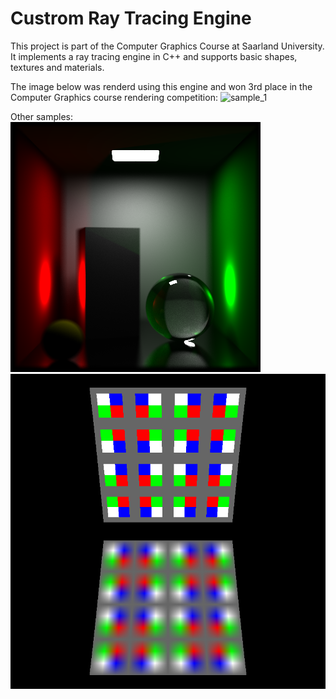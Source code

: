 # Custrom Ray Tracing Engine

This project is part of the Computer Graphics Course at Saarland University. It implements a ray tracing engine in C++ and supports basic shapes, textures and materials.

The image below was renderd using this engine and won 3rd place in the Computer Graphics course rendering competition:
![sample_1](https://github.com/IDavron/RTEngine/blob/main/images/RC_4K_1024.jpg)

Other samples: <br>
![sample_2](https://github.com/IDavron/RTEngine/blob/main/images/distributed-d.png)
![sample_3](https://github.com/IDavron/RTEngine/blob/main/images/textures-mirror.png)
